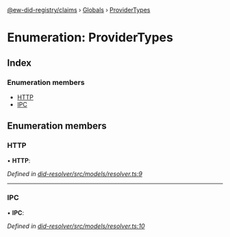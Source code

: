 [@ew-did-registry/claims](../README.md) › [Globals](../globals.md) › [ProviderTypes](providertypes.md)

# Enumeration: ProviderTypes

## Index

### Enumeration members

* [HTTP](providertypes.md#http)
* [IPC](providertypes.md#ipc)

## Enumeration members

###  HTTP

• **HTTP**:

*Defined in [did-resolver/src/models/resolver.ts:9](https://github.com/energywebfoundation/ew-did-registry/blob/36ca36d/packages/did-resolver/src/models/resolver.ts#L9)*

___

###  IPC

• **IPC**:

*Defined in [did-resolver/src/models/resolver.ts:10](https://github.com/energywebfoundation/ew-did-registry/blob/36ca36d/packages/did-resolver/src/models/resolver.ts#L10)*
